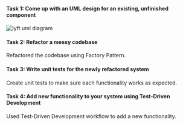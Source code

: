 #### Task 1: Come up with an UML design for an existing, unfinished component
![lyft uml diagram](https://github.com/winniethebear424/Lyft-Back-End-Engineering-Program/assets/123126492/de676aae-7871-4ade-9c82-7b57f7c384aa)

#### Task 2: Refactor a messy codebase
Refactored the codebase using Factory Pattern.

#### Task 3: Write unit tests for the newly refactored system
Create unit tests to make sure each functionality works as expected.

#### Task 4: Add new functionality to your system using Test-Driven Development
Used Test-Driven Development workflow to add a new functionality.
